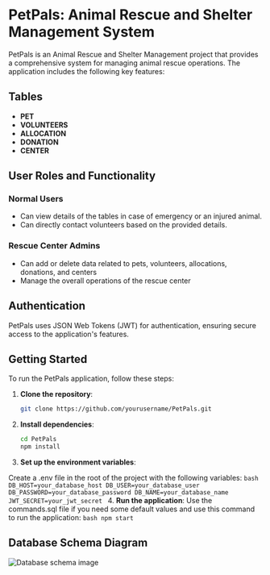 # PetPals: Animal Rescue and Shelter Management System

PetPals is an Animal Rescue and Shelter Management project that provides a comprehensive system for managing animal rescue operations. The application includes the following key features:

## Tables

- **PET**
- **VOLUNTEERS**
- **ALLOCATION**
- **DONATION**
- **CENTER**

## User Roles and Functionality

### Normal Users
- Can view details of the tables in case of emergency or an injured animal.
- Can directly contact volunteers based on the provided details.

### Rescue Center Admins
- Can add or delete data related to pets, volunteers, allocations, donations, and centers
- Manage the overall operations of the rescue center

## Authentication

PetPals uses JSON Web Tokens (JWT) for authentication, ensuring secure access to the application's features.

## Getting Started

To run the PetPals application, follow these steps:

1. **Clone the repository**:
   ```bash
   git clone https://github.com/yourusername/PetPals.git
   ```
2. **Install dependencies**:
   ```bash
   cd PetPals
   npm install
   ```
3. **Set up the environment variables**:

Create a .env file in the root of the project with the following variables:
    ```bash
    DB_HOST=your_database_host
    DB_USER=your_database_user
    DB_PASSWORD=your_database_password
    DB_NAME=your_database_name
    JWT_SECRET=your_jwt_secret
    ```
4. **Run the application**:
Use the commands.sql file if you need some default values and use this command to run the application:
    ```bash
    npm start
    ```

## Database Schema Diagram
![Database schema image](file:///home/ananthj/Downloads/schema.png)


